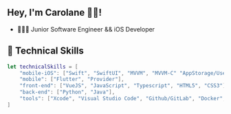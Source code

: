 ## Hey, I'm Carolane 👋🏻!

* 👩🏼‍💻 Junior Software Engineer && iOS Developer

## 🧰 Technical Skills
```swift
let technicalSkills = [
    "mobile-iOS": ["Swift", "SwiftUI", "MVVM", "MVVM-C" "AppStorage/UserDefaults", "CoreData", "Chart"],
    "mobile": ["Flutter", "Provider"],
    "front-end": ["VueJS", "JavaScript", "Typescript", "HTML5", "CSS3"],
    "back-end": ["Python", "Java"],
    "tools": ["Xcode", "Visual Studio Code", "Github/GitLab", "Docker", "CreateML",
]
```
